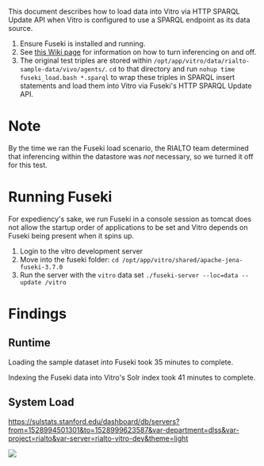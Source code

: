 This document describes how to load data into Vitro via HTTP SPARQL Update API when Vitro is configured to use a SPARQL endpoint as its data source.

1. Ensure Fuseki is installed and running.
2. See [this Wiki page](https://github.com/sul-dlss/rialto/wiki/Disable-enable-inferencing-at-startup) for information on how to turn inferencing on and off.
3. The original test triples are stored within `/opt/app/vitro/data/rialto-sample-data/vivo/agents/`. `cd` to that directory and run `nohup time fuseki_load.bash *.sparql` to wrap these triples in SPARQL insert statements and load them into Vitro via Fuseki's HTTP SPARQL Update API.

# Note

By the time we ran the Fuseki load scenario, the RIALTO team determined that inferencing within the datastore was *not* necessary, so we turned it off for this test.

# Running Fuseki

For expediency's sake, we run Fuseki in a console session as tomcat does not allow the startup order of applications to be set and Vitro depends on Fuseki being present when it spins up.

1. Login to the vitro development server
2. Move into the fuseki folder: `cd /opt/app/vitro/shared/apache-jena-fuseki-3.7.0`
3. Run the server with the `vitro` data set `./fuseki-server --loc=data --update /vitro`

# Findings

## Runtime

Loading the sample dataset into Fuseki took 35 minutes to complete. 

Indexing the Fuseki data into Vitro's Solr index took 41 minutes to complete.

## System Load

https://sulstats.stanford.edu/dashboard/db/servers?from=1528994501301&to=1528999623587&var-department=dlss&var-project=rialto&var-server=rialto-vitro-dev&theme=light

![](https://user-images.githubusercontent.com/131982/41320098-3f6139d4-6e53-11e8-8a98-64b28b61f574.png)
